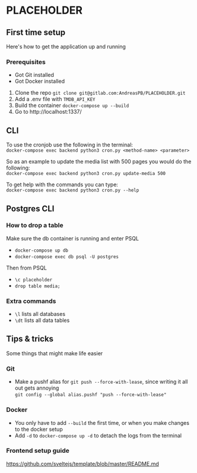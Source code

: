 # PLACEHOLDER

## First time setup
Here's how to get the application up and running

### Prerequisites
* Got Git installed
* Got Docker installed

1. Clone the repo `git clone git@gitlab.com:AndreasPB/PLACEHOLDER.git`
2. Add a .env file with `TMDB_API_KEY`
3. Build the container `docker-compose up --build`  
4. Go to http://localhost:1337/

## CLI
To use the cronjob use the following in the terminal:  
`docker-compose exec backend python3 cron.py <method-name> <parameter>`

So as an example to update the media list with 500 pages you would do the following:  
`docker-compose exec backend python3 cron.py update-media 500`

To get help with the commands you can type:  
`docker-compose exec backend python3 cron.py --help`

## Postgres CLI
### How to drop a table
Make sure the db container is running and enter PSQL
* `docker-compose up db`
* `docker-compose exec db psql -U postgres`

Then from PSQL
* `\c placeholder`
* `drop table media;`

### Extra commands
* `\l` lists all databases
* `\dt` lists all data tables

## Tips & tricks
Some things that might make life easier

### Git
* Make a pushf alias for `git push --force-with-lease`, since writing it all out gets annoying  
`git config --global alias.pushf "push --force-with-lease"`

### Docker
* You only have to add `--build` the first time, or when you make changes to the docker setup
* Add `-d` to `docker-compose up -d` to detach the logs from the terminal

### Frontend setup guide
https://github.com/sveltejs/template/blob/master/README.md
